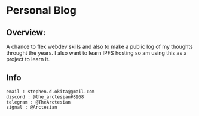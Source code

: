 # Personal Blog

## Overview: 
A chance to flex webdev skills and also to make a public log of my thoughts throught the years. I also want to learn IPFS hosting so am using this as a project to learn it. 


## Info

```
email : stephen.d.okita@gmail.com
discord : @the_arctesian#8968
telegram : @TheArctesian
signal : @Arctesian
```
